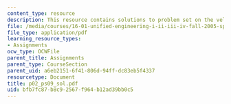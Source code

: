 ```yaml
---
content_type: resource
description: This resource contains solutions to problem set on the velocity.
file: /media/courses/16-01-unified-engineering-i-ii-iii-iv-fall-2005-spring-2006/bfb7fc87b8c92567f964b12ad39bb0c5_p02_ps09_sol.pdf
file_type: application/pdf
learning_resource_types:
- Assignments
ocw_type: OCWFile
parent_title: Assignments
parent_type: CourseSection
parent_uid: a6eb2151-6f41-806d-94ff-dc83eb5f4337
resourcetype: Document
title: p02_ps09_sol.pdf
uid: bfb7fc87-b8c9-2567-f964-b12ad39bb0c5
---
```

